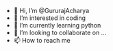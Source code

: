 - 👋 Hi, I’m @GururajAcharya
- 👀 I’m interested in coding
- 🌱 I’m currently learning python
- 💞️ I’m looking to collaborate on ...
- 📫 How to reach me 

<!---
GururajAcharya/GururajAcharya is a ✨ special ✨ repository because its `README.md` (this file) appears on your GitHub profile.
You can click the Preview link to take a look at your changes.
--->
